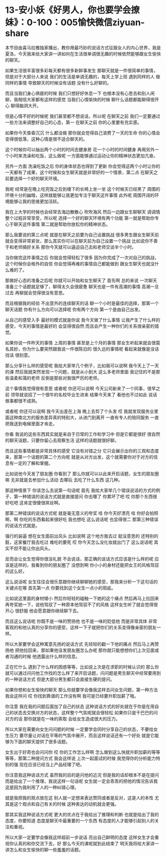 # 13-安小妖《好男人，你也要学会撩妹》：0-100：005愉快微信ziyuan-share

本节目由喜马拉雅独家播出，教你用最巧妙的说话方式征服女人的内心世界，我是夏洛，今天我来给大家讲一讲如何在生活很单调很无趣的时候依然能够跟女生愉快的聊天。

如果生活很丰富很多彩每天都有很多新鲜事发生 那聊天就是一件很简单的事情，但是对于大部分人来说 我们的生活是单调无趣的，每天上学上班 遇到同样的人 做同样的事情 导致聊天的时候没有话题 没有什么好聊的。

而且当我们身心俱疲的时候 我们只想好好休息一下 也根本没有心思去和别人闲聊，我相信大家都有这样的感觉 当我们心情愉快的时候 聊什么话题都能聊得很开心 聊得脑洞大开。

但是心情不好的时候呢 我们甚至都不想说话，所以呢 在聊天之前 我们一定要通过一些方法来调整好自己的心态，第一 在聊天之前 你的心里要有充实感。

如果你今天昏昏沉沉 什么都没做 那你就会觉得自己浪费了一天的生命 你的心情会变得很低落，这种心情是很不适合聊天的。

这个时候你可以抽出两个小时的时间去健身房 花一个小时的时间健身 再用另外一个小时来洗澡和吃饭，这么做呢 一方面能够通过运动让你的精神状态更加亢奋。

另外一方面 洗澡吃饭之后 你的身体状态也得到了更新 你会觉得这两个小时让你的一天都有了成果，这个时候和女生聊天就是非常好的一个情景，第二点 在聊天之前要选择一个好的聊天环境。

我呢 经常是在晚上吃完饭之后到楼下的长椅上坐一坐 这个时候天已经黑了 周围的环境十分的幽暗，这样就能够让我更加专注于聊天这件事情 此外呢 周围开阔的环境能够让我的思维更加活跃。

我在上大学的时候也会经常去海边散散心 吹吹海风 然后一边跟女生聊聊天 调调情 整个过程非常享受，所以呢 选择一个好的聊天环境有两个功能 第一就是帮助你专心于聊天这件事情 第二就是帮助你放松你的精神状态。

那么我要说的第三点呢 就是在聊天之前要为自己设置挑战 很多男生跟女生聊天前就会变得非常紧张，那么其实你可以在聊天前为自己设置一个挑战 比如说你不善于和老师搞好关系 那你今天就可以逼迫自己去和老师交谈半个小时。

当你做完这件事情之后 你就会觉得轻松了很多 因为你完成了一次对自己的挑战，这个时候你会格外的自信 你会觉得再难的事情自己都能做到 跟女生聊天也就没什么难的了。

那做好心态的准备之后呢 你就可以开始和女生聊天了 首先啊 总的来说 一次聊天准备三个话题就足够了，聊得太久会很疲惫 聊天也是一件有高潮的事情 高潮一旦过去 再聊就会觉得很没有意思。

而且根据我的经验 不出意外的连续聊天的话 聊一个小时是最佳的选择，那第一个聊天话题 你有什么方向可以选择呢 你有两个方向 第一个是由自己出发。

从自己的感受入手 最好的模式就是你说 我今天做了什么事情 让我产生了什么样的感受，今天的事情是最好的 会显得很自然 而且会产生一种你们的关系很亲密的错觉。

如果你说一件昨天的事情 上周的事情 甚至是上个月的事情 那女生听起来就会很莫名其妙，你为什么要突然跟我说一件很陈旧的 很久远的事情呢 看起来就像是没话找话 很刻意。

那么分享什么样的感受呢 我给大家举几个例子，比如我可以说啊 我今天上了一天的课 然后我就突然发现一个问题，就是从小到大 这么多老师里面 我记住的不是那些温柔和蔼的老师 反倒是那些对我很严厉的老师。

这个事情我觉得很有意思 或者呢 你还可以说啊 今天公司新来了一个同事，很早之前 领导就说招了一个很牛的名校毕业生进来 结果今天来了 看他也不过如此 说话做事都很不成熟。

或者呢 你还可以说啊 我今天出差在上海 晚上去剪了个头发 哎 我就发现服务业里面这种南北方的服务差异真的特别大，从进门到离开 一直有专人的陪同服务 一直把我送到电梯里面才肯走。

你看 我说的这些东西其实就是来自于日常的工作和学习中 但是它都是很好 很自然的聊天话题，只要你留心去观察生活 这样的话题就很好聊。

而且这些事情都是非常具体的感受 它没有对错之分 它只会展示出你的三观和态度来，那第一个话题的第二个方向呢 就是从对方出发，这个就需要你对于对方的信息有一定的了解和掌握。

比如说他今天发了朋友圈 你看到了 那么你就可以以此来开启话题，女生的朋友圈嘛 无非就是去参加什么活动 去哪玩 去吃了什么东西 这几种。

那这种情景下 你该怎么去说第一句话呢 首先 我给大家举几个错误说话的方式的例子，第一种错误的说话方式就是直接提问 你去哪了 你累坏了吧 哎 你那个东西很好吃吧 这肯定很傻很屌丝啊。

那第二种错误的说话方式呢 就是毫无意义的夸奖 哇 你今天好漂亮 哇 你好会拍照啊，啊 你吃的东西看起来很好吃 我也想吃 这么说话呢 也显得很二 那第三种错误的说话方式就是。

强行的装逼 想在女生面前出风头 比如说啊 这个地方我去过 挺没意思的 还特别的脏，这家餐厅我去吃过 难吃的要死 哎 你今天怎么没化妆就出门了 这么说话呢 其实不但不能让你出风头。

反而会让女生觉得你很没礼貌 不会说话，那正确的说话方式应该是什么样的呢 应该是这样的，我看到你的朋友圈了 没想到啊 你小小的身材还能把女王的风格驾驭的这么好。

这么说话呢 女生往往会很乐意跟你继续聊聊她的感受，那我来分析一下这句话的关键点在哪 首先第一点 你要找到这个女生一点小的瑕疵。

比如说这里面的身材矮小 然后你轻轻的碰触一下她的这个痛点 然后再马上拉回来 再夸奖她一下，说他驾驭了一种原本他驾驭不了的风格 这样女生听了就会觉得很开心 很舒服 他会愿意跟你继续聊下去。

而且这么说话呢 你既不是一味的赞扬他 也不是一味的贬低他 而是非常具体 非常客观的和他认真的分享你的感受，这样一下子就把你们的关系变得像亲密的朋友一样。

所以大家要学会这种寓意先扬的说话方式 先轻轻的戳一下他的痛点 然后马上再赞扬他 把他拉回来，那如果他没发朋友圈怎么办呢 那你就只能想想你们上次见面或者沟通的时候 他透露出什么样的信息。

正在忙什么 遇到了什么样的困惑等等，比如说上次是在求职的时候认识的 那么你就可以通过问问他工作找的怎么样了来开启话题，问问题是男生聊天中经常要用到的一种说话方式 但是大部分男生都只会直接生硬的提问。

如果你想和女生愉快的聊天 那么你就要学会像我这样去问女生问题，第一种方法 我会这样问 哎 你找到靠谱的工作没有啊 我可是已经要升职加薪了哦。

你注意 我在我的问题后面加了自己的状态 这种说话方式的好处就在于你是在用自己的状态去交换对方的状态，这样整个气氛呢就会很轻松 如果你只是干巴巴的问对方的话 那你就是在一味的索取 会给女生造成很大的压力。

所以大家在需要向女生问问题的时候 一定要学会同时分享自己的状态，不要给女生压力 要尽量让对话在平等的气氛中展开，而且这样说话还有一个好处 就是它能够为下面的聊天提供了很多话题。

女生出于好奇也会问问你 哎 你的工作怎么样啊 怎么做到这么快就升职加薪的等等等等，那第二种提问方式 我会这样说 上次一起面试的时候 我觉得你的分析能力特别的强 现在应该已经当上产品经理了吧。

你注意我这种说话方式 虽然我的目的是问他的近况 但是我的话却根本不是在提问 而是给出了一个推理，我说这样一句话呢 女生就一定会乖乖的把他的情况告诉我 这是因为我利用了人的一种纠错心理。

就是我把我的观点放在这 别人就一定想来表达赞同或者是反对，这是人的本性 尤其是这个观点和自己有关的时候 这种表达的动机就会更强。

那其实我这种说话方式呢 更大的优点在于我给出了推理和判断 也就是给出了我的态度，你要知道 态度是聊天中最重要的一个东西 有态度的人才能够引起别人的关注和重视。

所以大家一定要学会像我这样超前一步说话 亮出自己鲜明的态度 这样女生才会重视你认真的和你交流下去，好 那么今天的课呢就到此结束了 明天我将给大家讲一讲怎么和女生愉快的聊一些羞羞的话题。

